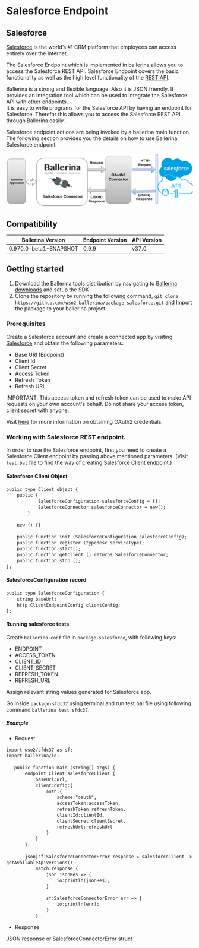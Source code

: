 # Salesforce Endpoint

## Salesforce
[Salesforce](https://www.salesforce.com) is the world’s #1 CRM platform 
that employees can access entirely over the Internet.

The Salesforce Endpoint which is implemented in ballerina allows you to access the Salesforce REST API. 
Salesforce Endpoint covers the basic functionality as well as the high level functionality of the [REST API](https://developer.salesforce.com/page/REST_API). 

Ballerina is a strong and flexible language. Also it is JSON friendly. It provides an integration tool which can be 
used to integrate the Salesforce API with other endpoints.  
It is easy to write programs for the Salesforce API by having an endpoint for Salesforce. 
Therefor this allows you to access the Salesforce REST API through Ballerina easily. 

Salesforce endpoint actions are being invoked by a ballerina main function. 
The following section provides you the details on how to use Ballerina Salesforce endpoint.


![alt text](sfdc37/resources/salesforce.png)


## Compatibility

| Ballerina Version         | Endpoint Version          | API Version |
| ------------------------- | ------------------------- | ------------|
|   0.970.0-beta1-SNAPSHOT  |          0.9.9            |   v37.0     |


## Getting started

1. Download the Ballerina tools distribution by navigating to [Ballerina downloads](https://ballerinalang.org/downloads/) and setup the SDK
2. Clone the repository by running the following command,
  `git clone https://github.com/wso2-ballerina/package-salesforce.git` and
   Import the package to your ballerina project.

### Prerequisites
Create a Salesforce account and create a connected app by visiting [Salesforce](https://www.salesforce.com) 
and obtain the following parameters:
* Base URl (Endpoint)
* Client Id
* Client Secret
* Access Token
* Refresh Token
* Refresh URL

IMPORTANT: This access token and refresh token can be used to make API requests on your own account's behalf. 
Do not share your access token, client secret with anyone.

Visit [here](https://help.salesforce.com/articleView?id=remoteaccess_authenticate_overview.htm) 
for more information on obtaining OAuth2 credentials.

### Working with Salesforce REST endpoint.

In order to use the Salesforce endpoint, first you need to create a Salesforce Client endpoint by passing 
above mentioned parameters.
(Visit `test.bal` file to find the way of creating Salesforce Client endpoint.)

#### Salesforce Client Object

```ballerina
public type Client object {
    public {
            SalesforceConfiguration salesforceConfig = {};
            SalesforceConnector salesforceConnector = new();
        }
    
    new () {}

    public function init (SalesforceConfiguration salesforceConfig);
    public function register (typedesc serviceType);
    public function start();
    public function getClient () returns SalesforceConnector;
    public function stop ();
};

```

#### SalesforceConfiguration record
```ballerina
public type SalesforceConfiguration {
    string baseUrl;
    http:ClientEndpointConfig clientConfig;
};

```
#### Running salesforce tests
Create `ballerina.conf` file in `package-salesforce`, with following keys:
* ENDPOINT
* ACCESS_TOKEN
* CLIENT_ID
* CLIENT_SECRET
* REFRESH_TOKEN
* REFRESH_URL

Assign relevant string values generated for Salesforce app. 

Go inside `package-sfdc37` using terminal and run test.bal file using following command `ballerina test sfdc37`.


##### Example
 * Request

 ```ballerina
 import wso2/sfdc37 as sf;
 import ballerina/io;
 
    public function main (string[] args) {
        endpoint Client salesforceClient {
            baseUrl:url,
            clientConfig:{
                auth:{
                    scheme:"oauth",
                    accessToken:accessToken,
                    refreshToken:refreshToken,
                    clientId:clientId,
                    clientSecret:clientSecret,
                    refreshUrl:refreshUrl
                }
            }
        };
    
        json|sf:SalesforceConnectorError response = salesforceClient -> getAvailableApiVersions();
            match response {
                json jsonRes => {
                    io:println(jsonRes);
                }
        
                sf:SalesforceConnectorError err => {
                    io:println(err);
                }
            }
```
* Response

JSON response or SalesforceConnectorError struct
